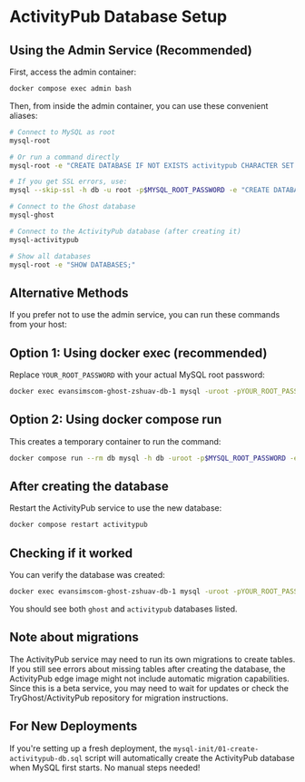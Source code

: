 # ActivityPub Database Setup

## Using the Admin Service (Recommended)

First, access the admin container:

```bash
docker compose exec admin bash
```

Then, from inside the admin container, you can use these convenient aliases:

```bash
# Connect to MySQL as root
mysql-root

# Or run a command directly
mysql-root -e "CREATE DATABASE IF NOT EXISTS activitypub CHARACTER SET utf8mb4 COLLATE utf8mb4_unicode_ci; GRANT ALL PRIVILEGES ON activitypub.* TO 'ghost'@'%'; FLUSH PRIVILEGES;"

# If you get SSL errors, use:
mysql --skip-ssl -h db -u root -p$MYSQL_ROOT_PASSWORD -e "CREATE DATABASE IF NOT EXISTS activitypub CHARACTER SET utf8mb4 COLLATE utf8mb4_unicode_ci; GRANT ALL PRIVILEGES ON activitypub.* TO 'ghost'@'%'; FLUSH PRIVILEGES;"

# Connect to the Ghost database
mysql-ghost

# Connect to the ActivityPub database (after creating it)
mysql-activitypub

# Show all databases
mysql-root -e "SHOW DATABASES;"
```

## Alternative Methods

If you prefer not to use the admin service, you can run these commands from your host:

## Option 1: Using docker exec (recommended)

Replace `YOUR_ROOT_PASSWORD` with your actual MySQL root password:

```bash
docker exec evansimscom-ghost-zshuav-db-1 mysql -uroot -pYOUR_ROOT_PASSWORD -e "CREATE DATABASE IF NOT EXISTS activitypub CHARACTER SET utf8mb4 COLLATE utf8mb4_unicode_ci; GRANT ALL PRIVILEGES ON activitypub.* TO 'ghost'@'%'; FLUSH PRIVILEGES;"
```

## Option 2: Using docker compose run

This creates a temporary container to run the command:

```bash
docker compose run --rm db mysql -h db -uroot -p$MYSQL_ROOT_PASSWORD -e "CREATE DATABASE IF NOT EXISTS activitypub CHARACTER SET utf8mb4 COLLATE utf8mb4_unicode_ci; GRANT ALL PRIVILEGES ON activitypub.* TO 'ghost'@'%'; FLUSH PRIVILEGES;"
```

## After creating the database

Restart the ActivityPub service to use the new database:

```bash
docker compose restart activitypub
```

## Checking if it worked

You can verify the database was created:

```bash
docker exec evansimscom-ghost-zshuav-db-1 mysql -uroot -pYOUR_ROOT_PASSWORD -e "SHOW DATABASES;"
```

You should see both `ghost` and `activitypub` databases listed.

## Note about migrations

The ActivityPub service may need to run its own migrations to create tables. If you still see errors about missing tables after creating the database, the ActivityPub edge image might not include automatic migration capabilities. Since this is a beta service, you may need to wait for updates or check the TryGhost/ActivityPub repository for migration instructions.

## For New Deployments

If you're setting up a fresh deployment, the `mysql-init/01-create-activitypub-db.sql` script will automatically create the ActivityPub database when MySQL first starts. No manual steps needed!
